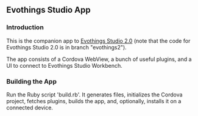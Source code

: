 ## Evothings Studio App

### Introduction

This is the companion app to [Evothings Studio 2.0](https://github.com/evothings/evothings-studio/tree/evothings2) (note that the code for Evothings Studio 2.0 is in branch "evothings2").

The app consists of a Cordova WebView, a bunch of useful plugins, and a UI to connect to Evothings Studio Workbench.

### Building the App

Run the Ruby script 'build.rb'. It generates files, initializes the Cordova project, fetches plugins, builds the app, and, optionally, installs it on a connected device.
